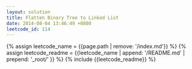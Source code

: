 ```yaml
---
layout: solution
title: Flatten Binary Tree to Linked List
date: 2014-08-04 13:46:49 +0800
leetcode_id: 114
---
```

{% assign leetcode_name = {{page.path | remove: '/index.md'}}  %}
{% assign leetcode_readme = {{leetcode_name | append: '/README.md' | prepend: '_root/' }}  %}
{% include {{leetcode_readme}} %}
